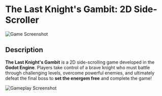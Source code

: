 # The Last Knight's Gambit: 2D Side-Scroller  

![Game Screenshot](https://github.com/user-attachments/assets/b54f16b7-8422-44dc-b5aa-d9f21cb5548d)  

## Description  
**The Last Knight's Gambit** is a 2D side-scrolling game developed in the **Godot Engine**. Players take control of a brave knight who must battle through challenging levels, overcome powerful enemies, and ultimately defeat the final boss to **set the energem free** and complete the game!  

![Gameplay Screenshot](https://github.com/user-attachments/assets/d212ae7f-7c9d-4b3e-8a62-9b1b32ac1239)  
